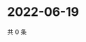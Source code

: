# 2022-06-19

共 0 条

<!-- BEGIN WEIBO -->
<!-- 最后更新时间 Sun Jun 19 2022 09:27:44 GMT+0800 (China Standard Time) -->

<!-- END WEIBO -->
